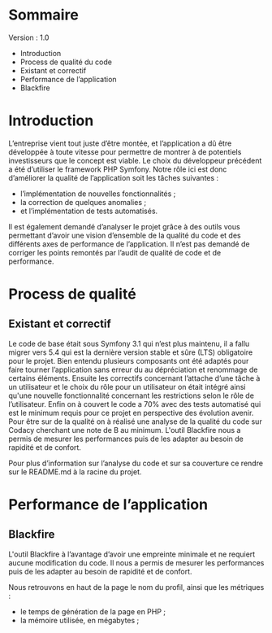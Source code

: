 # Sommaire

Version : 1.0

* Introduction
* Process de qualité du code
* Existant et correctif
* Performance de l’application
* Blackfire

# Introduction

L’entreprise vient tout juste d’être montée, et l’application a dû être développée à toute
vitesse pour permettre de montrer à de potentiels investisseurs que le concept est
viable.
Le choix du développeur précédent a été d’utiliser le framework PHP Symfony.
Notre rôle ici est donc d’améliorer la qualité de l’application soit les tâches suivantes :

* l’implémentation de nouvelles fonctionnalités ;
* la correction de quelques anomalies ;
* et l’implémentation de tests automatisés.

Il est également demandé d’analyser le projet grâce à des outils vous permettant d’avoir
une vision d’ensemble de la qualité du code et des différents axes de performance de
l’application.
Il n’est pas demandé de corriger les points remontés par l’audit de qualité de code et de
performance.

# Process de qualité

## Existant et correctif

Le code de base était sous Symfony 3.1 qui n’est plus maintenu, il a fallu migrer vers 5.4 qui
est la dernière version stable et sûre (LTS) obligatoire pour le projet. Bien entendu plusieurs
composants ont été adaptés pour faire tourner l’application sans erreur du au dépréciation
et renommage de certains éléments.
Ensuite les correctifs concernant l’attache d’une tâche à un utilisateur et le choix du rôle
pour un utilisateur on était intégré ainsi qu'une nouvelle fonctionnalité concernant les
restrictions selon le rôle de l’utilisateur.
Enfin on à couvert le code a 70% avec des tests automatisé qui est le minimum requis pour
ce projet en perspective des évolution avenir. Pour être sur de la qualité on à réalisé une
analyse de la qualité du code sur Codacy cherchant une note de B au minimum. L'outil
Blackfire nous a permis de mesurer les performances puis de les adapter au besoin de
rapidité et de confort.

Pour plus d’information sur l’analyse du code et sur sa couverture ce rendre sur le
README.md à la racine du projet.

# Performance de l’application

## Blackfire

L'outil Blackfire à l’avantage d’avoir une empreinte minimale et ne requiert aucune
modification du code. Il nous a permis de mesurer les performances puis de les adapter au
besoin de rapidité et de confort.

Nous retrouvons en haut de la page le nom du profil, ainsi que les métriques :
* le temps de génération de la page en PHP ;
* la mémoire utilisée, en mégabytes ;